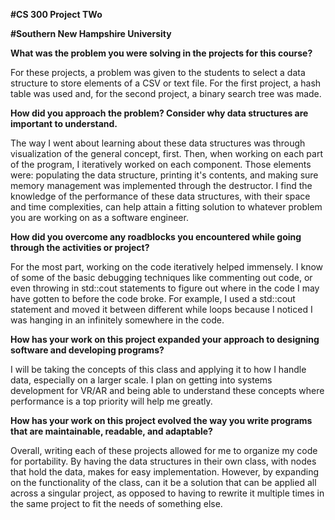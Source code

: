 **#CS 300 Project TWo**

**#Southern New Hampshire University**


**What was the problem you were solving in the projects for this course?**

For these projects, a problem was given to the students to select a data structure to store elements of a CSV or text file. For the first project, a hash table was used and, for the second project, a binary search tree was made.

**How did you approach the problem? Consider why data structures are important to understand.**

The way I went about learning about these data structures was through visualization of the general concept, first. Then, when working on each part of the program, I iteratively worked on each component. Those elements were: populating 
the data structure, printing it's contents, and making sure memory management was implemented through the destructor. I find the knowledge of the performance of these data structures, with their space and time complexities, can 
help attain a fitting solution to whatever problem you are working on as a software engineer.

**How did you overcome any roadblocks you encountered while going through the activities or project?**

For the most part, working on the code iteratively helped immensely. I know of some of the basic debugging techniques like commenting out code, or even throwing in std::cout statements to figure out where in the code I may have gotten 
to before the code broke. For example, I used a std::cout statement and moved it between different while loops because I noticed I was hanging in an infinitely somewhere in the code.

**How has your work on this project expanded your approach to designing software and developing programs?**

I will be taking the concepts of this class and applying it to how I handle data, especially on a larger scale. I plan on getting into systems development for VR/AR and being able to understand these concepts where performance is 
a top priority will help me greatly.

**How has your work on this project evolved the way you write programs that are maintainable, readable, and adaptable?**

Overall, writing each of these projects allowed for me to organize my code for portability. By having the data structures in their own class, with nodes that hold the data, makes for easy implementation. However, by expanding on the 
functionality of the class, can it be a solution that can be applied all across a singular project, as opposed to having to rewrite it multiple times in the same project to fit the needs of something else.

